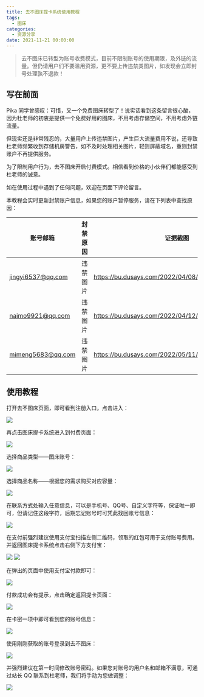 ```yaml
---
title: 去不图床提卡系统使用教程
tags:
  - 图床
categories:
  - 资源分享
date: 2021-11-21 00:00:00
---
```


> 去不图床已转型为账号收费模式，目前不限制账号的使用期限，及外链的流量。但仍请用户们不要滥用资源，更不要上传违禁类图片，如发现会立即封号处理孰不退款！

<!-- more -->

## 写在前面

Pika 同学曾感叹：可惜，又一个免费图床转型了！说实话看到这条留言很心酸，因为杜老师的初衷是提供一个免费好用的图床，不用考虑存储空间，不用考虑外链流量。

但现实还是非常残忍的，大量用户上传违禁图片，产生巨大流量费用不说，还导致杜老师频繁收到存储机房警告，如不及时处理相关图片，轻则屏蔽域名，重则封禁账户不再提供服务。

为了限制用户行为，去不图床开启付费模式。相信看到价格的小伙伴们都能感受到杜老师的诚意。

如在使用过程中遇到了任何问题，欢迎在页面下评论留言。

本教程会实时更新封禁账户信息，如果您的账户暂停服务，请在下列表中查找原因：

| 账号邮箱 | 封禁原因 | 证据截图 |
| - | - | - |
| jingyi6537@qq.com | 违禁图片 | https://bu.dusays.com/2022/04/08/624f1fa86631b.png |
| naimo9921@qq.com | 违禁图片 | https://bu.dusays.com/2022/04/12/6254daab94b88.png |
| mimeng5683@qq.com | 违禁图片 | https://bu.dusays.com/2022/05/11/627bdabcef8b8.jpg |

## 使用教程

打开去不图床页面，即可看到注册入口，点击进入：

![](https://cdn.dusays.com/2021/11/405-1.jpg)

再点击图床提卡系统进入到付费页面：

![](https://cdn.dusays.com/2021/11/405-2.jpg)

选择商品类型——图床账号：

![](https://cdn.dusays.com/2021/11/405-3.jpg)

选择商品名称——根据您的需求购买对应容量：

![](https://cdn.dusays.com/2021/11/405-4.jpg)

在联系方式处输入任意信息，可以是手机号、QQ号、自定义字符等，保证唯一即可，但请记住这段字符，后期忘记账号时可凭此找回账号信息：

![](https://cdn.dusays.com/2021/11/405-5.jpg)

在支付前强烈建议使用支付宝扫描左侧二维码，领取的红包可用于支付账号费用。并返回图床提卡系统点击右侧下方支付宝：

![](https://cdn.dusays.com/2021/11/405-6.jpg)
![](https://cdn.dusays.com/2021/11/405-7.jpg)

在弹出的页面中使用支付宝付款即可：

![](https://cdn.dusays.com/2021/11/405-8.jpg)

付款成功会有提示，点击确定返回提卡页面：

![](https://cdn.dusays.com/2021/11/405-9.jpg)

在卡密一项中即可看到您的账号信息：

![](https://cdn.dusays.com/2021/11/405-10.jpg)

使用刚刚获取的账号登录到去不图床：

![](https://cdn.dusays.com/2021/11/405-11.jpg)

并强烈建议在第一时间修改账号密码。如果您对账号的用户名和邮箱不满意，可通过站长 QQ 联系到杜老师，我们将手动为您做调整：

![](https://cdn.dusays.com/2021/11/405-12.jpg)
